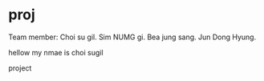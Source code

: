 # proj
Team member:
Choi su gil.
Sim NUMG gi.
Bea jung sang.
Jun Dong Hyung.



hellow my nmae is choi sugil

project
